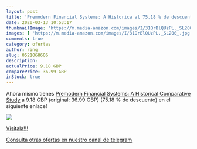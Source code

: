 ```yaml
---
layout: post
title: 'Premodern Financial Systems: A Historica al 75.18 % de descuento'
date: 2020-03-13 10:53:17
thumbnailImage: 'https://m.media-amazon.com/images/I/31QrBlQUzPL._SL200_.jpg'
images: [ 'https://m.media-amazon.com/images/I/31QrBlQUzPL._SL200_.jpg' ]
comments: true
category: ofertas
author: ring
slug: 0521068606
description:
actualPrice: 9.18 GBP
comparePrice: 36.99 GBP
inStock: true
---
```


Ahora mismo tienes [Premodern Financial Systems: A Historical Comparative Study](https://www.amazon.com/dp/0521068606/?tag=redken08-20) a 9.18 GBP (original: 36.99 GBP) (75.18 %  de descuento) en el siguiente enlace!

[![](https://m.media-amazon.com/images/I/31QrBlQUzPL._SL200_.jpg)](https://www.amazon.com/dp/0521068606/?tag=redken08-20)

[Visítala!!!](https://www.amazon.com/dp/0521068606/?tag=redken08-20)

[Consulta otras ofertas en nuestro canal de telegram](https://t.me/s/ofertas25)
